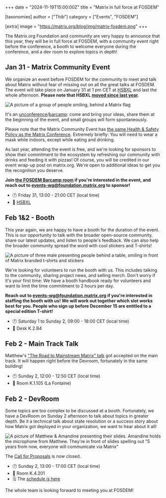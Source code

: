 +++
date = "2024-11-19T15:00:00Z"
title = "Matrix in full force at FOSDEM"

[taxonomies]
author = ["Thib"]
category = ["Events", "FOSDEM"]

[extra]
image = "https://matrix.org/blog/img/matrix-fosdem.png"
+++

The Matrix.org Foundation and community are very happy to announce that this year, they will be in full force at FOSDEM, with a community event right before the conference, a booth to welcome everyone during the conference, and a dev room to explore topics in depth!

<!-- more -->

## Jan 31 - Matrix Community Event

We organize an event before FOSDEM for the community to meet and talk about Matrix without fear of missing out on all the great talks at FOSDEM. The event will take place on January 31 at 1 pm CET at [HSBXL](https://hsbxl.be/) and last the whole afternoon. **Please note that HSBXL [moved since last year](https://hsbxl.be/enter).**

![A picture of a group of people smiling, behind a Matrix flag](/blog/img/fosdem2024-fringe.jpg)

It's an [unconference](https://en.wikipedia.org/wiki/Unconference)/[barcamp](https://en.wikipedia.org/wiki/BarCamp): come and bring your ideas, share them at the beginning of the event, and small groups will form spontaneously.

Please note that the Matrix Community Event has [the same Health & Safety Policy as the Matrix Conference](https://2024.matrix.org/attend/#health-and-safety). Extremely briefly: You will need to wear a mask while indoors, except while eating and drinking.

As last year, attending the event is free, and we're looking for sponsors to show their commitment to the ecosystem by refreshing our community with drinks and feeding it with pizzas! Of course, you will be credited in our event wrap-up post on matrix.org. We're open to additional ideas to get you the recognition you deserve.

**Join [the FOSDEM Barcamp room](https://matrix.to/#/#fosdem-2025-barcamp:matrix.org) if you're interested in the event, and reach out to [events-wg@foundation.matrix.org](mailto:events-wg@foundation.matrix.org?subject=%5BFOSDEM%5D%20ORG_NAME%20wants%20to%20sponsor%20the%20barcamp) to sponsor!**

- 🕐️ Friday 31, 13:00 - 21:00 CET (local time)
- 🏢 [HSBXL](https://hsbxl.be/enter/)

## Feb 1&2 - Booth

This year again, we are happy to have a booth for the duration of the event. This is our opportunity to talk with the broader open-source community, share our latest updates, and listen to people's feedback. We can also help the broader community spread the word with cool stickers and T-shirts!

![A picture of three male presenting people behind a table, smiling in front of Matrix branded t-shirts and stickers](/blog/img/fosdem2024-booth.jpg)

We're looking for volunteers to run the booth with us. This includes talking to the community, sharing project news, and selling merch. Don't worry if it's your first time: We have a booth handbook ready for volunteers and want to limit the time commitment to 2 hours per day.

**Reach out to [events-wg@foundation.matrix.org](mailto:events-wg@foundation.matrix.org?subject=%5BFOSDEM%5D%20Volunteering%20for%20the%20booth) if you're interested in staffing the booth with us! We will work out together which slot works best for you. People who sign up before December 15 are entitled to a special edition T-shirt!**

- 🕐️ Saturday 1 to Sunday 2, 09:00 - 18:00 CET (local time)
- 🏢 Desk K.2.B4

## Feb 2 - Main Track Talk

Matthew's ["The Road to Mainstream Matrix" talk](https://fosdem.org/2025/schedule/event/fosdem-2025-6274-the-road-to-mainstream-matrix/) got accepted on the main track. It will happen right before the Devroom, fortunately in the same building!

- 🕐️ Sunday 2, 12:00 - 12:50 CET (local time)
- 🏢 Room K.1.105 (La Fontaine)

## Feb 2 - DevRoom

Some topics are too complex to be discussed at a booth. Fortunately, we have a DevRoom on Sunday 2 afternoon to talk about topics in greater depth. Be it a technical talk about state resolution or a success story about how Matrix got deployed in your organization, we want to hear about it all!

![A picture of Matthew & Amandine presenting their slides. Amandine holds the microphone from Matthew. They're in front of slides spelling out "5 years from now, everyone will communicate via Matrix"](/blog/img/fosdem2024-devroom.jpg)

The [Call for Proposals](https://matrix.org/blog/2024/11/fosdem-cfp/) is now closed.

- 🕐️ Sunday 2, 13:00 - 17:00 CET (local time)
- 🏢 Room K.4.201
- 🗒️ The [schedule is here](https://fosdem.org/2025/schedule/track/matrix/)

The whole team is looking forward to meeting you at FOSDEM!
